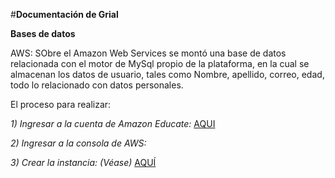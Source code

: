 #**Documentación de Grial**

**Bases de datos**

AWS: SObre el Amazon Web Services se montó una base de datos relacionada con el motor de MySql propio de la plataforma, en la cual se almacenan los datos de usuario, tales como Nombre, apellido, correo, edad, todo lo relacionado con datos personales.

El proceso para realizar:

*1) Ingresar a la cuenta de Amazon Educate:*
[AQUI](https://www.awseducate.com/signin/SiteLogin?sc_ichannel=so&sc_icategory=abtest&sc_iname=awswt-8&sc_iurl=aws-educate&sc_iversion=hero-cta-login-control)

*2) Ingresar a la consola de AWS:*

*3) Crear la instancia: (Véase)*
[AQUÍ](https://www.awseducate.com/signin/SiteLogin?sc_ichannel=so&sc_icategory=abtest&sc_iname=awswt-8&sc_iurl=aws-educate&sc_iversion=hero-cta-login-control)
